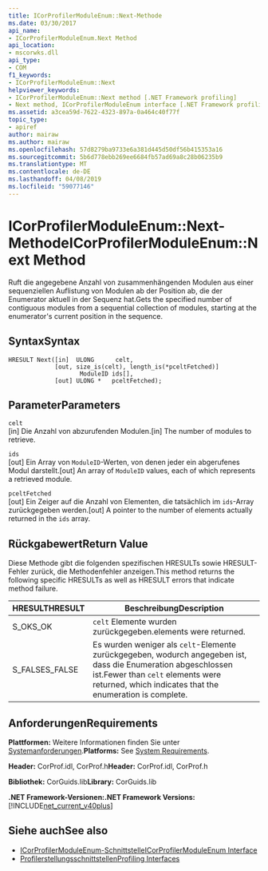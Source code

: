 ```yaml
---
title: ICorProfilerModuleEnum::Next-Methode
ms.date: 03/30/2017
api_name:
- ICorProfilerModuleEnum.Next Method
api_location:
- mscorwks.dll
api_type:
- COM
f1_keywords:
- ICorProfilerModuleEnum::Next
helpviewer_keywords:
- ICorProfilerModuleEnum::Next method [.NET Framework profiling]
- Next method, ICorProfilerModuleEnum interface [.NET Framework profiling]
ms.assetid: a3cea59d-7622-4323-897a-0a464c40f77f
topic_type:
- apiref
author: mairaw
ms.author: mairaw
ms.openlocfilehash: 57d8279ba9733e6a381d445d50df56b415353a16
ms.sourcegitcommit: 5b6d778ebb269ee6684fb57ad69a8c28b06235b9
ms.translationtype: MT
ms.contentlocale: de-DE
ms.lasthandoff: 04/08/2019
ms.locfileid: "59077146"
---
```

# <a name="icorprofilermoduleenumnext-method"></a><span data-ttu-id="09343-102">ICorProfilerModuleEnum::Next-Methode</span><span class="sxs-lookup"><span data-stu-id="09343-102">ICorProfilerModuleEnum::Next Method</span></span>
<span data-ttu-id="09343-103">Ruft die angegebene Anzahl von zusammenhängenden Modulen aus einer sequenziellen Auflistung von Modulen ab der Position ab, die der Enumerator aktuell in der Sequenz hat.</span><span class="sxs-lookup"><span data-stu-id="09343-103">Gets the specified number of contiguous modules from a sequential collection of modules, starting at the enumerator's current position in the sequence.</span></span>  
  
## <a name="syntax"></a><span data-ttu-id="09343-104">Syntax</span><span class="sxs-lookup"><span data-stu-id="09343-104">Syntax</span></span>  
  
```  
HRESULT Next([in]  ULONG      celt,  
             [out, size_is(celt), length_is(*pceltFetched)]  
                    ModuleID ids[],  
             [out] ULONG *   pceltFetched);  
```  
  
## <a name="parameters"></a><span data-ttu-id="09343-105">Parameter</span><span class="sxs-lookup"><span data-stu-id="09343-105">Parameters</span></span>  
 `celt`  
 <span data-ttu-id="09343-106">[in] Die Anzahl von abzurufenden Modulen.</span><span class="sxs-lookup"><span data-stu-id="09343-106">[in] The number of modules to retrieve.</span></span>  
  
 `ids`  
 <span data-ttu-id="09343-107">[out] Ein Array von `ModuleID`-Werten, von denen jeder ein abgerufenes Modul darstellt.</span><span class="sxs-lookup"><span data-stu-id="09343-107">[out] An array of `ModuleID` values, each of which represents a retrieved module.</span></span>  
  
 `pceltFetched`  
 <span data-ttu-id="09343-108">[out] Ein Zeiger auf die Anzahl von Elementen, die tatsächlich im `ids`-Array zurückgegeben werden.</span><span class="sxs-lookup"><span data-stu-id="09343-108">[out] A pointer to the number of elements actually returned in the `ids` array.</span></span>  
  
## <a name="return-value"></a><span data-ttu-id="09343-109">Rückgabewert</span><span class="sxs-lookup"><span data-stu-id="09343-109">Return Value</span></span>  
 <span data-ttu-id="09343-110">Diese Methode gibt die folgenden spezifischen HRESULTs sowie HRESULT-Fehler zurück, die Methodenfehler anzeigen.</span><span class="sxs-lookup"><span data-stu-id="09343-110">This method returns the following specific HRESULTs as well as HRESULT errors that indicate method failure.</span></span>  
  
|<span data-ttu-id="09343-111">HRESULT</span><span class="sxs-lookup"><span data-stu-id="09343-111">HRESULT</span></span>|<span data-ttu-id="09343-112">Beschreibung</span><span class="sxs-lookup"><span data-stu-id="09343-112">Description</span></span>|  
|-------------|-----------------|  
|<span data-ttu-id="09343-113">S_OK</span><span class="sxs-lookup"><span data-stu-id="09343-113">S_OK</span></span>|`celt` <span data-ttu-id="09343-114">Elemente wurden zurückgegeben.</span><span class="sxs-lookup"><span data-stu-id="09343-114">elements were returned.</span></span>|  
|<span data-ttu-id="09343-115">S_FALSE</span><span class="sxs-lookup"><span data-stu-id="09343-115">S_FALSE</span></span>|<span data-ttu-id="09343-116">Es wurden weniger als `celt`-Elemente zurückgegeben, wodurch angegeben ist, dass die Enumeration abgeschlossen ist.</span><span class="sxs-lookup"><span data-stu-id="09343-116">Fewer than `celt` elements were returned, which indicates that the enumeration is complete.</span></span>|  
  
## <a name="requirements"></a><span data-ttu-id="09343-117">Anforderungen</span><span class="sxs-lookup"><span data-stu-id="09343-117">Requirements</span></span>  
 <span data-ttu-id="09343-118">**Plattformen:** Weitere Informationen finden Sie unter [Systemanforderungen](../../../../docs/framework/get-started/system-requirements.md).</span><span class="sxs-lookup"><span data-stu-id="09343-118">**Platforms:** See [System Requirements](../../../../docs/framework/get-started/system-requirements.md).</span></span>  
  
 <span data-ttu-id="09343-119">**Header:** CorProf.idl, CorProf.h</span><span class="sxs-lookup"><span data-stu-id="09343-119">**Header:** CorProf.idl, CorProf.h</span></span>  
  
 <span data-ttu-id="09343-120">**Bibliothek:** CorGuids.lib</span><span class="sxs-lookup"><span data-stu-id="09343-120">**Library:** CorGuids.lib</span></span>  
  
 **<span data-ttu-id="09343-121">.NET Framework-Versionen:</span><span class="sxs-lookup"><span data-stu-id="09343-121">.NET Framework Versions:</span></span>** [!INCLUDE[net_current_v40plus](../../../../includes/net-current-v40plus-md.md)]  
  
## <a name="see-also"></a><span data-ttu-id="09343-122">Siehe auch</span><span class="sxs-lookup"><span data-stu-id="09343-122">See also</span></span>

- [<span data-ttu-id="09343-123">ICorProfilerModuleEnum-Schnittstelle</span><span class="sxs-lookup"><span data-stu-id="09343-123">ICorProfilerModuleEnum Interface</span></span>](../../../../docs/framework/unmanaged-api/profiling/icorprofilermoduleenum-interface.md)
- [<span data-ttu-id="09343-124">Profilerstellungsschnittstellen</span><span class="sxs-lookup"><span data-stu-id="09343-124">Profiling Interfaces</span></span>](../../../../docs/framework/unmanaged-api/profiling/profiling-interfaces.md)
